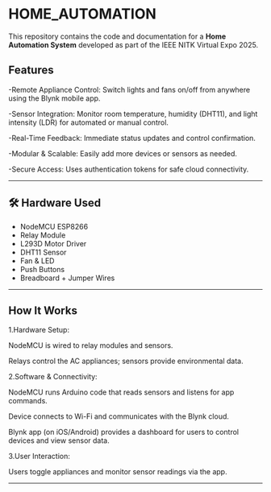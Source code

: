 # HOME_AUTOMATION
This repository contains the code and documentation for a **Home Automation System** developed as part of the IEEE NITK Virtual Expo 2025.

## Features

-Remote Appliance Control: Switch lights and fans on/off from anywhere using the Blynk mobile app.

-Sensor Integration: Monitor room temperature, humidity (DHT11), and light intensity (LDR) for automated or manual control.

-Real-Time Feedback: Immediate status updates and control confirmation.

-Modular & Scalable: Easily add more devices or sensors as needed.

-Secure Access: Uses authentication tokens for safe cloud connectivity.

---

## 🛠️ Hardware Used

- NodeMCU ESP8266
- Relay Module
- L293D Motor Driver
- DHT11 Sensor
- Fan & LED
- Push Buttons
- Breadboard + Jumper Wires

---


## How It Works

1.Hardware Setup:

NodeMCU is wired to relay modules and sensors.

Relays control the AC appliances; sensors provide environmental data.

2.Software & Connectivity:

NodeMCU runs Arduino code that reads sensors and listens for app commands.

Device connects to Wi-Fi and communicates with the Blynk cloud.

Blynk app (on iOS/Android) provides a dashboard for users to control devices and view sensor data.

3.User Interaction:

Users toggle appliances and monitor sensor readings via the app.

---

